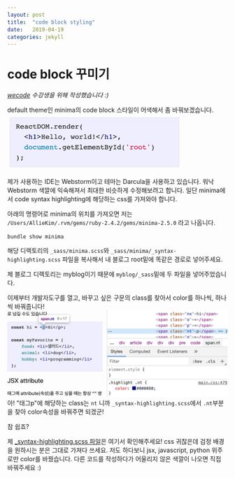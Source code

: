 ```yaml
---
layout: post
title:  "code block styling"
date:   2019-04-19
categories: jekyll
---
```


# code block 꾸미기

_[wecode](https://wecode.co.kr) 수강생을 위해 작성했습니다 :)_

default theme인 minima의 code block 스타일이 어색해서 좀 바꿔보겠습니다.
<img src="/img/190419-1.png" width="400">

제가 사용하는 IDE는 Webstorm이고 테마는 Darcula을 사용하고 있습니다. 워낙 Webstorm 색깔에 익숙해져서 최대한 비슷하게 수정해보려고 합니다.
일단 minima에서 code syntax highlighting에 해당하는 css를 가져와야 합니다.

아래의 명령어로 minima의 위치를 가져오면 저는 `/Users/AllieKim/.rvm/gems/ruby-2.4.2/gems/minima-2.5.0` 라고 나옵니다.
```
bundle show minima
```

해당 디렉토리의 `_sass/minima.scss`와 `_sass/minima/_syntax-highlighting.scss` 파일을 복사해서 내 블로그 root밑에 똑같은 경로로 넣어주세요.

제 블로그 디렉토리는 myblog이기 때문에 `myblog/_sass`밑에 두 파일을 넣어주었습니다.

이제부터 개발자도구를 열고, 바꾸고 싶은 구문의 class를 찾아서 color를 하나씩, 하나씩 바꿔줍니다!
![](/img/190419-2.png)
아! "태그p"에 해당하는 class는 `nt` 니까 `_syntax-highlighting.scss`에서 `.nt`부분을 찾아 color속성을 바꿔주면 되겠군!

참 쉽죠?

제 [_syntax-highlighting.scss 파일](https://github.com/Yeri-Kim/yeri-kim.github.io/blob/master/_sass/minima/_syntax-highlighting.scss)은 여기서 확인해주세요!
css 귀찮은데 검정 배경을 원하시는 분은 그대로 가져다 쓰세요. 저도 하다보니 jsx, javascript, python 위주로만 color를 바꿨습니다.
다른 코드를 작성하다가 어울리지 않은 색깔이 나오면 직접 바꿔주세요 :)